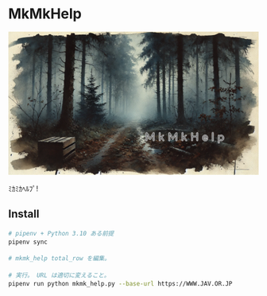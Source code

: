 MkMkHelp
===

![](./doc/readme.png)

ﾐｶﾐｶﾍﾙﾌﾟ!

## Install

```bash
# pipenv + Python 3.10 ある前提
pipenv sync

# mkmk_help total_row を編集。

# 実行。 URL は適切に変えること。
pipenv run python mkmk_help.py --base-url https://WWW.JAV.OR.JP
```
